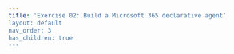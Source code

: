 ```yaml
---
title: 'Exercise 02: Build a Microsoft 365 declarative agent’
layout: default
nav_order: 3
has_children: true
---
```

